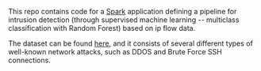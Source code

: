 This repo contains code for a [Spark](spark.apache.org) application defining a pipeline for intrusion detection (through supervised machine learning -- multiclass classification with Random Forest) based on ip flow data.

The dataset can be found [here](http://www.unb.ca/research/iscx/dataset/iscx-IDS-dataset.html), and it consists of several different types of well-known network attacks, such as DDOS and Brute Force SSH connections.
